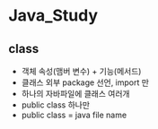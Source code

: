 # Java_Study

## class
- 객체 속성(맴버 변수) + 기능(메서드)
- 클래스 외부 package 선언, import 만
- 하나의 자바파일에 클래스 여러개
- public class 하나만 
- public class = java file name
